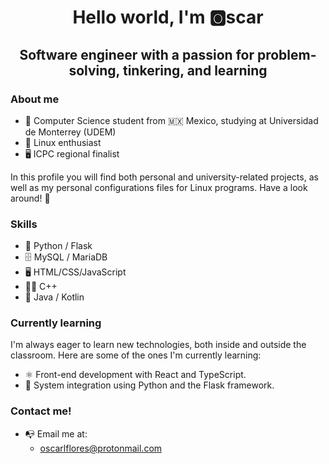 <h1 align=center>Hello world, I'm 🅾️scar</h1>
<h2 align=center>Software engineer with a passion for problem-solving, tinkering, and learning</h2>

### About me
- 💛 Computer Science student from 🇲🇽 Mexico, studying at Universidad de Monterrey (UDEM)
- 🐧 Linux enthusiast
- 🖥️ ICPC regional finalist

In this profile you will find both personal and university-related projects, as well as my personal configurations files for Linux programs. Have a look around! 👋

### Skills
- 🐍 Python / Flask
- 🗄️ MySQL / MariaDB
- 🖥️ HTML/CSS/JavaScript
- 🏋️‍♂️ C++
- 📱 Java / Kotlin

### Currently learning
I'm always eager to learn new technologies, both inside and outside the classroom. Here are some of the ones I'm currently learning:
- ⚛️ Front-end development with React and TypeScript.
- 🔗 System integration using Python and the Flask framework.

### Contact me!
- 📭 Email me at:
  - oscarlflores@protonmail.com
